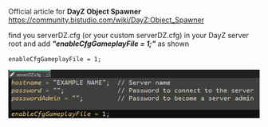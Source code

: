 Official article for **DayZ Object Spawner** https://community.bistudio.com/wiki/DayZ:Object_Spawner

find you serverDZ.cfg (or your custom serverDZ.cfg) in your DayZ server root and add ***"enableCfgGameplayFile = 1;"*** as shown
```
enableCfgGameplayFile = 1;
```
<img src="https://github.com/ranseier86/DayZ-FooBarLand/blob/main/docs/dayz-editor/img/serverconfig.png">


